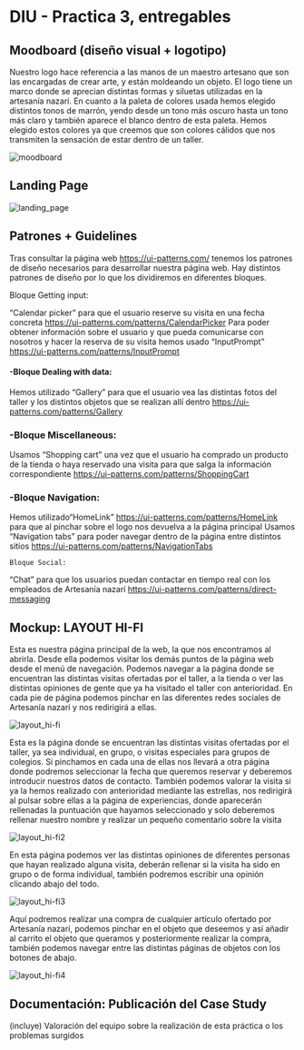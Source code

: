 # DIU - Practica 3, entregables

## Moodboard (diseño visual + logotipo)   
Nuestro logo hace referencia a las manos de un maestro artesano que son las encargadas de crear arte, y están moldeando un objeto. El logo tiene un marco donde se aprecian distintas formas y siluetas utilizadas en la artesanía nazarí. En cuanto a la paleta de colores usada hemos elegido distintos tonos de marrón, yendo desde un tono más oscuro hasta un tono más claro y también aparece el blanco dentro de esta paleta. Hemos elegido estos colores ya que creemos que son colores cálidos que nos transmiten la sensación de estar dentro de un taller.

![moodboard](https://github.com/AlejandroNunezSuarez/DIU/assets/57531159/bac2d379-675f-4888-af29-b1c02a7fb821)

## Landing Page
![landing_page](https://github.com/AlejandroNunezSuarez/DIU/assets/57531159/a16f173c-be63-43b0-a087-116d0f3eafa2)

## Patrones + Guidelines

Tras consultar la página web https://ui-patterns.com/ tenemos los patrones de diseño necesarios para desarrollar nuestra página web. Hay distintos patrones de diseño por lo que los dividiremos en diferentes bloques.

Bloque Getting input:

“Calendar picker” para que el usuario reserve su visita en una fecha concreta https://ui-patterns.com/patterns/CalendarPicker
Para poder obtener información sobre el usuario y que pueda comunicarse con nosotros y hacer la reserva de su visita hemos usado “InputPrompt” https://ui-patterns.com/patterns/InputPrompt

#### -Bloque Dealing with data:

Hemos utilizado “Gallery” para que el usuario vea las distintas fotos del taller y los distintos objetos que se realizan allí dentro https://ui-patterns.com/patterns/Gallery

### -Bloque Miscellaneous:

Usamos “Shopping cart” una vez que el usuario ha comprado un producto de la tienda o haya reservado una visita para que salga la información correspondiente https://ui-patterns.com/patterns/ShoppingCart



### -Bloque Navigation:

Hemos utilizado“HomeLink” https://ui-patterns.com/patterns/HomeLink para que al pinchar sobre el logo nos devuelva a la página principal
Usamos “Navigation tabs” para poder navegar dentro de la página entre distintos sitios https://ui-patterns.com/patterns/NavigationTabs


	Bloque Social:

“Chat” para que los usuarios puedan contactar en tiempo real con los empleados de Artesanía nazarí https://ui-patterns.com/patterns/direct-messaging


## Mockup: LAYOUT HI-FI
Esta es nuestra página principal de la web, la que nos encontramos al abrirla. Desde ella podemos visitar los demás puntos de la página web desde el menú de navegación. Podemos navegar a la página donde se encuentran las distintas visitas ofertadas por el taller, a la tienda o ver las distintas opiniones de gente que ya ha visitado el taller con anterioridad. En cada pie de página podemos pinchar en las diferentes redes sociales de Artesanía nazarí y nos redirigirá a ellas.

![layout_hi-fi](https://github.com/AlejandroNunezSuarez/DIU/assets/57531159/543554c1-48fb-4fcb-8ef6-0d51cf42487f)

Esta es la página donde se encuentran las distintas visitas ofertadas por el taller, ya sea individual, en grupo, o visitas especiales para grupos de colegios. Si pinchamos en cada una de ellas nos llevará a otra página donde podremos seleccionar la fecha que queremos reservar  y deberemos introducir nuestros datos de contacto. También podemos valorar la visita si ya la hemos realizado con anterioridad mediante las estrellas, nos redirigirá al pulsar sobre ellas a la página de experiencias, donde aparecerán rellenadas la puntuación que hayamos seleccionado y solo deberemos rellenar nuestro nombre y realizar un pequeño comentario sobre la visita

![layout_hi-fi2](https://github.com/AlejandroNunezSuarez/DIU/assets/57531159/cc13d6f0-0818-4f7c-aa78-a802a0fa5b85)

En esta página podemos ver las distintas opiniones de diferentes personas que hayan realizado alguna visita, deberán rellenar si la visita ha sido en grupo o de forma individual, también podremos escribir una opinión clicando abajo del todo. 

![layout_hi-fi3](https://github.com/AlejandroNunezSuarez/DIU/assets/57531159/29c02b28-ff7e-46db-919e-e957aa407718)

Aquí podremos realizar una compra de cualquier artículo ofertado por Artesanía nazarí, podemos pinchar en el objeto que deseemos y así añadir al carrito el objeto que queramos y posteriormente realizar la compra, también podemos navegar entre las distintas páginas de objetos con los botones de abajo. 

![layout_hi-fi4](https://github.com/AlejandroNunezSuarez/DIU/assets/57531159/e7361539-6c2b-44c4-82b6-6a57aab6d9f3)


## Documentación: Publicación del Case Study


(incluye) Valoración del equipo sobre la realización de esta práctica o los problemas surgidos
 
